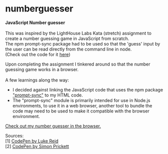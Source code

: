 # numberguesser
<b>JavaScript Number guesser </b> <br>
<br>
This was inspired by the LightHouse Labs Kata (stretch) assignment to create a number guessing game in JavaScript from scratch. <br>
The npm prompt-sync package had to be used so that the 'guess' input by the user can be read directly from the command line in node.<br>
(Check out the code for it <a href="https://gist.github.com/glowiep/6fd2affeac4e37c0de1a2b008d16439d">here</a>)

Upon completing the assignment I tinkered around so that the number guessing game works in a browser. <br>
<br>
A few learnings along the way:<br>
<ul>
  <li>
    I decided against linking the JavaScript code that uses the npm package <a href="https://www.npmjs.com/package/prompt-sync">"prompt-sync"</a> to my HTML code.
  </li>
  <li>
    The "prompt-sync" module is primarily intended for use in Node.js environments, to use it in a web browser, another tool to bundle the code may need to be used to make it compatible with the browser environment.
  </li>
</ul>

<a href="https://glowiep.github.io/numberguesser.github.io/">Check out my number guesser in the browser.</a>

Sources:<br>
[1] <a href="https://codepen.io/lukeandrewreid/full/OVPGXN">CodePen by Luke Reid</a> <br>
[2] <a href="https://simonprickett.github.io/jsnumberguess/">CodePen by Simon Prickett</a> <br>
